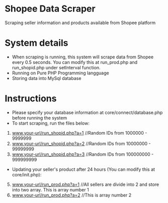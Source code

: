 # Shopee Data Scraper

Scraping seller information and products available from Shopee platform

# System details

- When scraping is running, this system will scrape data from Shopee every 0.5 seconds. You can modify this at run_prod.php and run_shopid.php under setInterval function.
- Running on Pure PHP Programming langguage
- Storing data into MySql database

# Instructions

- Please specify your database information at core/connect/database.php before running the system
- To start scraping, run the files below:
1. www.your-url/run_shopid.php?a=1  //Random IDs from 1000000 - 9999999
2. www.your-url/run_shopid.php?a=2  //Random IDs from 10000000 - 99999999
3. www.your-url/run_shopid.php?a=3  //Random IDs from 100000000 - 999999999

- Updating your seller's product after 24 hours (You can modify this at core/init.php):
5. www.your-url/run_prod.php?a=1 //All sellers are divide into 2 and store into two array. This is array number 1 
6. www.your-url/run_prod.php?a=2 //This is array number 2
